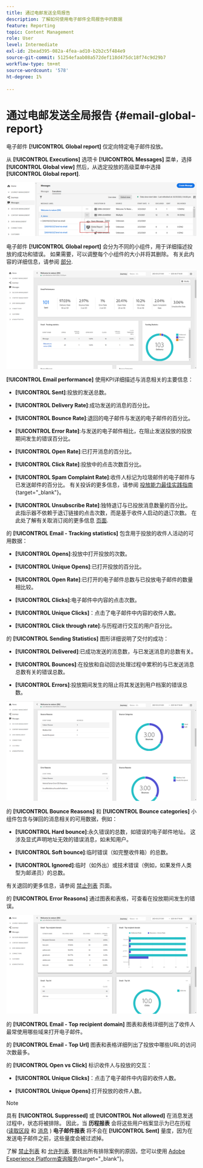 ```yaml
---
title: 通过电邮发送全局报告
description: 了解如何使用电子邮件全局报告中的数据
feature: Reporting
topic: Content Management
role: User
level: Intermediate
exl-id: 2bead395-082a-4fea-ad10-b2b2c5f484e9
source-git-commit: 51254efaab08a572def118d475dc18f74c9d29b7
workflow-type: tm+mt
source-wordcount: '578'
ht-degree: 1%

---
```


# 通过电邮发送全局报告 {#email-global-report}

电子邮件 **[!UICONTROL Global report]** 仅定向特定电子邮件投放。

从 **[!UICONTROL Executions]** 选项卡 **[!UICONTROL Messages]** 菜单，选择 **[!UICONTROL Global view]** 然后，从选定投放的高级菜单中选择 **[!UICONTROL Global report]**.

![](../assets/global_report_3.png)

电子邮件 **[!UICONTROL Global report]** 会分为不同的小组件，用于详细描述投放的成功和错误。 如果需要，可以调整每个小组件的大小并将其删除。 有关此内容的详细信息，请参阅 [部分](global-report.md#modify-dashboard).

![](../assets/global_report_4.png)

**[!UICONTROL Email performance]** 使用KPI详细描述与消息相关的主要信息：

* **[!UICONTROL Sent]**:投放的发送总数。

* **[!UICONTROL Delivery Rate]**:成功发送的消息的百分比。

* **[!UICONTROL Bounce Rate]**:退回的电子邮件与发送的电子邮件的百分比。

* **[!UICONTROL Error Rate]**:与发送的电子邮件相比，在阻止发送投放的投放期间发生的错误百分比。

* **[!UICONTROL Open Rate]**:已打开消息的百分比。

* **[!UICONTROL Click Rate]**:投放中的点击次数百分比。

* **[!UICONTROL Spam Complaint Rate]**:收件人标记为垃圾邮件的电子邮件与已发送邮件的百分比。 有关投诉的更多信息，请参阅 [投放能力最佳实践指南](https://experienceleague.adobe.com/docs/deliverability-learn/deliverability-best-practice-guide/metrics-for-deliverability/complaints.html#metrics-for-deliverability){target=&quot;_blank&quot;}。

* **[!UICONTROL Unsubscribe Rate]**:独特退订与已投放消息数量的百分比。 此指示器不依赖于退订链接的点击次数，而是基于收件人启动的退订次数。 在此处了解有关取消订阅的更多信息 [页面](../messages/consent.md).

的 **[!UICONTROL Email - Tracking statistics]** 包含用于投放的收件人活动的可用数据：

* **[!UICONTROL Opens]**:投放中打开投放的次数。

* **[!UICONTROL Unique Opens]**:已打开投放的百分比。

* **[!UICONTROL Open Rate]**:已打开的电子邮件总数与已投放电子邮件的数量相比较。

* **[!UICONTROL Clicks]**:电子邮件中内容的点击次数。

* **[!UICONTROL Unique Clicks]**：点击了电子邮件中内容的收件人数。

* **[!UICONTROL Click through rate]**:与历程进行交互的用户百分比。

的 **[!UICONTROL Sending Statistics]** 图形详细说明了交付的成功：

* **[!UICONTROL Delivered]**:已成功发送的消息数，与已发送消息的总数有关。

* **[!UICONTROL Bounces]**:在投放和自动回访处理过程中累积的与已发送消息总数有关的错误总数。

* **[!UICONTROL Errors]**:投放期间发生的阻止将其发送到用户档案的错误总数。

![](../assets/global_report_5.png)

的 **[!UICONTROL Bounce Reasons]** 和 **[!UICONTROL Bounce categories]** 小组件包含与弹回的消息相关的可用数据，例如：

* **[!UICONTROL Hard bounce]**:永久错误的总数，如错误的电子邮件地址。 这涉及显式声明地址无效的错误消息，如未知用户。

* **[!UICONTROL Soft bounce]**:临时错误（如完整收件箱）的总数。

* **[!UICONTROL Ignored]**:临时（如外出）或技术错误（例如，如果发件人类型为邮递员）的总数。

有关退回的更多信息，请参阅 [禁止列表](../messages/suppression-list.md) 页面。

的 **[!UICONTROL Error Reasons]** 通过图表和表格，可查看在投放期间发生的错误。

![](../assets/global_report_6.png)

的 **[!UICONTROL Email - Top recipient domain]** 图表和表格详细列出了收件人最常使用哪些域来打开电子邮件。

的 **[!UICONTROL Email - Top Url]** 图表和表格详细列出了投放中哪些URL的访问次数最多。

的 **[!UICONTROL Open vs Click]** 标识收件人与投放的交互：

* **[!UICONTROL Unique Clicks]**：点击了电子邮件中内容的收件人数。

* **[!UICONTROL Unique Opens]**:打开投放的收件人数。

<!--
![](../assets/global_report_20.png)

>[!NOTE]
>
>The Offers widgets and metrics are only available if a decision was inserted in an email. For more information on Decision Management, refer to this [page](../offers/get-started/starting-offer-decisioning.md).

The **[!UICONTROL Offers statistic]** and **[!UICONTROL Offers statistics]** over time widgets measure your offer's success and impact on your targeted audience. It detail the main information relative to your message with KPIs:

* **[!UICONTROL Offer sent]**: Total number of sends for the offer.

* **[!UICONTROL Offer impression]**: Number of times the offer was opened in a delivery.

* **[!UICONTROL Offer clicks]**: Number of times an offer was clicked on in a delivery.

The **[!UICONTROL Offers detailed statistic]** table contains the available data for recipient activity with your offer:

* **[!UICONTROL Placement name]**: Name of your placement used to display your offer. For more information on placement, refer to this [page](../offers/offer-library/creating-placements.md).

* **[!UICONTROL Offer name]**: Name of the offer added in the delivery. For more information on placement, refer to this [page](../offers/offer-library/creating-personalized-offers.md).

* **[!UICONTROL Offer sent]**: Total number of sends for the offer.

* **[!UICONTROL Offer impression rate]**: Percentage of opened offers compared to the number of sent offers.

* **[!UICONTROL Offer click rate]**: Percentage of users who interacted with the offer.
-->
>[!NOTE]
>
>具有 **[!UICONTROL Suppressed]** 或 **[!UICONTROL Not allowed]** 在消息发送过程中，状态将被排除。 因此，当 **历程报表** 会将这些用户档案显示为已在历程([读取区段](../building-journeys/read-segment.md) 和 [消息](../building-journeys/journeys-message.md) ) **电子邮件报表** 将不会在 **[!UICONTROL Sent]** 量度，因为在发送电子邮件之前，这些量度会被过滤掉。
>
>了解 [禁止列表](../messages/suppression-list.md) 和 [允许列表](../messages/allow-list.md). 要找出所有排除案例的原因，您可以使用 [Adobe Experience Platform查询服务](https://experienceleague.adobe.com/docs/experience-platform/query/api/getting-started.html){target=&quot;_blank&quot;}。
